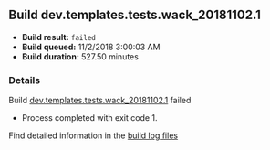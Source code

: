 ## Build dev.templates.tests.wack_20181102.1
- **Build result:** `failed`
- **Build queued:** 11/2/2018 3:00:03 AM
- **Build duration:** 527.50 minutes
### Details
Build [dev.templates.tests.wack_20181102.1](https://winappstudio.visualstudio.com/web/build.aspx?pcguid=a4ef43be-68ce-4195-a619-079b4d9834c2&builduri=vstfs%3a%2f%2f%2fBuild%2fBuild%2f26510) failed

+ Process completed with exit code 1.

Find detailed information in the [build log files](https://uwpctdiags.blob.core.windows.net/buildlogs/dev.templates.tests.wack_20181102.1_logs.zip)

